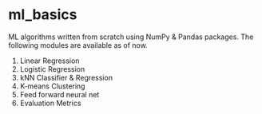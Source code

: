 # ml_basics
ML algorithms written from scratch using NumPy &amp; Pandas packages. The following modules are available as of now.
1. Linear Regression
2. Logistic Regression
3. kNN Classifier & Regression
4. K-means Clustering
5. Feed forward neural net
6. Evaluation Metrics
